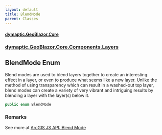 ```yaml
---
layout: default
title: BlendMode
parent: Classes
---
```

#### [dymaptic.GeoBlazor.Core](index.html 'index')
### [dymaptic.GeoBlazor.Core.Components.Layers](index.html#dymaptic.GeoBlazor.Core.Components.Layers 'dymaptic.GeoBlazor.Core.Components.Layers')

## BlendMode Enum

Blend modes are used to blend layers together to create an interesting effect in a layer, or even to produce what seems like a new layer. Unlike the method of using transparency which can result in a washed-out top layer, blend modes can create a variety of very vibrant and intriguing results by blending a layer with the layer(s) below it.

```csharp
public enum BlendMode
```

### Remarks
See more at <a target="_blank" href="https://developers.arcgis.com/javascript/latest/api-reference/esri-layers-WebTileLayer.html#blendMode">ArcGIS JS API: Blend Mode</a>
